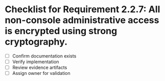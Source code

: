 # Checklist for Requirement 2.2.7: All non-console administrative access is encrypted using strong cryptography.

- [ ] Confirm documentation exists
- [ ] Verify implementation
- [ ] Review evidence artifacts
- [ ] Assign owner for validation
